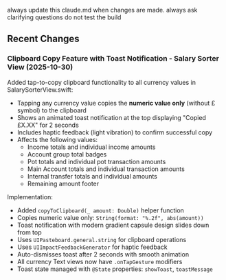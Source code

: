 always update this claude.md when changes are made.
always ask clarifying questions
do not test the build

## Recent Changes

### Clipboard Copy Feature with Toast Notification - Salary Sorter View (2025-10-30)
Added tap-to-copy clipboard functionality to all currency values in SalarySorterView.swift:
- Tapping any currency value copies the **numeric value only** (without £ symbol) to the clipboard
- Shows an animated toast notification at the top displaying "Copied £X.XX" for 2 seconds
- Includes haptic feedback (light vibration) to confirm successful copy
- Affects the following values:
  - Income totals and individual income amounts
  - Account group total badges
  - Pot totals and individual pot transaction amounts
  - Main Account totals and individual transaction amounts
  - Internal transfer totals and individual amounts
  - Remaining amount footer

Implementation:
- Added `copyToClipboard(_ amount: Double)` helper function
- Copies numeric value only: `String(format: "%.2f", abs(amount))`
- Toast notification with modern gradient capsule design slides down from top
- Uses `UIPasteboard.general.string` for clipboard operations
- Uses `UIImpactFeedbackGenerator` for haptic feedback
- Auto-dismisses toast after 2 seconds with smooth animation
- All currency Text views now have `.onTapGesture` modifiers
- Toast state managed with `@State` properties: `showToast`, `toastMessage`